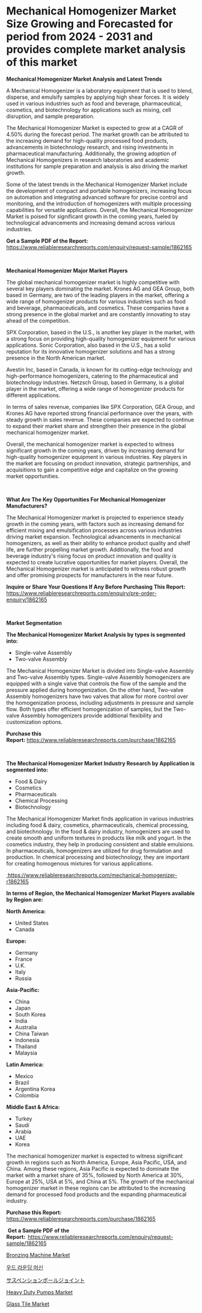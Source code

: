 <p><h1>Mechanical Homogenizer Market Size Growing and Forecasted for period from 2024 - 2031 and provides complete market analysis of this market</h1></p><p><strong>Mechanical Homogenizer Market Analysis and Latest Trends</strong></p>
<p><p>A Mechanical Homogenizer is a laboratory equipment that is used to blend, disperse, and emulsify samples by applying high shear forces. It is widely used in various industries such as food and beverage, pharmaceutical, cosmetics, and biotechnology for applications such as mixing, cell disruption, and sample preparation.</p><p>The Mechanical Homogenizer Market is expected to grow at a CAGR of 4.50% during the forecast period. The market growth can be attributed to the increasing demand for high-quality processed food products, advancements in biotechnology research, and rising investments in pharmaceutical manufacturing. Additionally, the growing adoption of Mechanical Homogenizers in research laboratories and academic institutions for sample preparation and analysis is also driving the market growth.</p><p>Some of the latest trends in the Mechanical Homogenizer Market include the development of compact and portable homogenizers, increasing focus on automation and integrating advanced software for precise control and monitoring, and the introduction of homogenizers with multiple processing capabilities for versatile applications. Overall, the Mechanical Homogenizer Market is poised for significant growth in the coming years, fueled by technological advancements and increasing demand across various industries.</p></p>
<p><strong>Get a Sample PDF of the Report:&nbsp;</strong> <a href="https://www.reliableresearchreports.com/enquiry/request-sample/1862165">https://www.reliableresearchreports.com/enquiry/request-sample/1862165</a></p>
<p>&nbsp;</p>
<p><strong>Mechanical Homogenizer Major Market Players</strong></p>
<p><p>The global mechanical homogenizer market is highly competitive with several key players dominating the market. Krones AG and GEA Group, both based in Germany, are two of the leading players in the market, offering a wide range of homogenizer products for various industries such as food and beverage, pharmaceuticals, and cosmetics. These companies have a strong presence in the global market and are constantly innovating to stay ahead of the competition.</p><p>SPX Corporation, based in the U.S., is another key player in the market, with a strong focus on providing high-quality homogenizer equipment for various applications. Sonic Corporation, also based in the U.S., has a solid reputation for its innovative homogenizer solutions and has a strong presence in the North American market.</p><p>Avestin Inc, based in Canada, is known for its cutting-edge technology and high-performance homogenizers, catering to the pharmaceutical and biotechnology industries. Netzsch Group, based in Germany, is a global player in the market, offering a wide range of homogenizer products for different applications.</p><p>In terms of sales revenue, companies like SPX Corporation, GEA Group, and Krones AG have reported strong financial performance over the years, with steady growth in sales revenue. These companies are expected to continue to expand their market share and strengthen their presence in the global mechanical homogenizer market.</p><p>Overall, the mechanical homogenizer market is expected to witness significant growth in the coming years, driven by increasing demand for high-quality homogenizer equipment in various industries. Key players in the market are focusing on product innovation, strategic partnerships, and acquisitions to gain a competitive edge and capitalize on the growing market opportunities.</p></p>
<p>&nbsp;</p>
<p><strong>What Are The Key Opportunities For Mechanical Homogenizer Manufacturers?</strong></p>
<p><p>The Mechanical Homogenizer market is projected to experience steady growth in the coming years, with factors such as increasing demand for efficient mixing and emulsification processes across various industries driving market expansion. Technological advancements in mechanical homogenizers, as well as their ability to enhance product quality and shelf life, are further propelling market growth. Additionally, the food and beverage industry's rising focus on product innovation and quality is expected to create lucrative opportunities for market players. Overall, the Mechanical Homogenizer market is anticipated to witness robust growth and offer promising prospects for manufacturers in the near future.</p></p>
<p><strong>Inquire or Share Your Questions If Any Before Purchasing This Report:</strong> <a href="https://www.reliableresearchreports.com/enquiry/pre-order-enquiry/1862165">https://www.reliableresearchreports.com/enquiry/pre-order-enquiry/1862165</a></p>
<p>&nbsp;</p>
<p><strong>Market Segmentation</strong></p>
<p><strong>The Mechanical Homogenizer Market Analysis by types is segmented into:</strong></p>
<p><ul><li>Single-valve Assembly</li><li>Two-valve Assembly</li></ul></p>
<p><p>The Mechanical Homogenizer Market is divided into Single-valve Assembly and Two-valve Assembly types. Single-valve Assembly homogenizers are equipped with a single valve that controls the flow of the sample and the pressure applied during homogenization. On the other hand, Two-valve Assembly homogenizers have two valves that allow for more control over the homogenization process, including adjustments in pressure and sample flow. Both types offer efficient homogenization of samples, but the Two-valve Assembly homogenizers provide additional flexibility and customization options.</p></p>
<p><strong>Purchase this Report:&nbsp;</strong><a href="https://www.reliableresearchreports.com/purchase/1862165">https://www.reliableresearchreports.com/purchase/1862165</a></p>
<p>&nbsp;</p>
<p><strong>The Mechanical Homogenizer Market Industry Research by Application is segmented into:</strong></p>
<p><ul><li>Food & Dairy</li><li>Cosmetics</li><li>Pharmaceuticals</li><li>Chemical Processing</li><li>Biotechnology</li></ul></p>
<p><p>The Mechanical Homogenizer Market finds application in various industries including food & dairy, cosmetics, pharmaceuticals, chemical processing, and biotechnology. In the food & dairy industry, homogenizers are used to create smooth and uniform textures in products like milk and yogurt. In the cosmetics industry, they help in producing consistent and stable emulsions. In pharmaceuticals, homogenizers are utilized for drug formulation and production. In chemical processing and biotechnology, they are important for creating homogenous mixtures for various applications.</p></p>
<p><a href="https://www.reliableresearchreports.com/mechanical-homogenizer-r1862165">&nbsp;https://www.reliableresearchreports.com/mechanical-homogenizer-r1862165</a></p>
<p><strong>In terms of Region, the Mechanical Homogenizer Market Players available by Region are:</strong></p>
<p>
    <p> <strong> North America: </strong>
        <ul>
            <li>United States</li>
            <li>Canada</li>
        </ul>
        </p> 
    <p> <strong> Europe: </strong>
        <ul>
            <li>Germany</li>
            <li>France</li>
            <li>U.K.</li>
            <li>Italy</li>
            <li>Russia</li>
        </ul>
        </p> 
    <p> <strong> Asia-Pacific: </strong>
        <ul>
            <li>China</li>
            <li>Japan</li>
            <li>South Korea</li>
            <li>India</li>
            <li>Australia</li>
            <li>China Taiwan</li>
            <li>Indonesia</li>
            <li>Thailand</li>
            <li>Malaysia</li>
        </ul>
        </p> 
    <p> <strong> Latin America: </strong>
        <ul>
            <li>Mexico</li>
            <li>Brazil</li>
            <li>Argentina Korea</li>
            <li>Colombia</li>
        </ul>
        </p> 
    <p> <strong> Middle East & Africa: </strong>
        <ul>
            <li>Turkey</li>
            <li>Saudi</li>
            <li>Arabia</li>
            <li>UAE</li>
            <li>Korea</li>
        </ul>
    </p>
    </p>
<p><p>The mechanical homogenizer market is expected to witness significant growth in regions such as North America, Europe, Asia Pacific, USA, and China. Among these regions, Asia Pacific is expected to dominate the market with a market share of 35%, followed by North America at 30%, Europe at 25%, USA at 5%, and China at 5%. The growth of the mechanical homogenizer market in these regions can be attributed to the increasing demand for processed food products and the expanding pharmaceutical industry.</p></p>
<p><strong>Purchase this Report: </strong><a href="https://www.reliableresearchreports.com/purchase/1862165">https://www.reliableresearchreports.com/purchase/1862165</a></p>
<p>&nbsp;<strong>Get a Sample PDF of the Report:&nbsp;&nbsp;</strong><a href="https://www.reliableresearchreports.com/enquiry/request-sample/1862165">https://www.reliableresearchreports.com/enquiry/request-sample/1862165</a></p>
<p><strong></strong></p>
<p><p><a href="https://github.com/juniordelafrance/Market-Research-Report-List-2/blob/main/bronzing-machine-market.md">Bronzing Machine Market</a></p><p><a href="https://medium.com/@ralphyjames/%EB%AA%A9%EC%9E%AC-%EB%9D%BC%EC%9A%B4%EB%94%A9-%EA%B8%B0%EA%B3%84-%EC%8B%9C%EC%9E%A5-%EC%A0%84%EB%A7%9D-%EC%82%B0%EC%97%85-%EA%B0%9C%EC%9A%94-%EB%B0%8F-%EC%98%88%EC%B8%A1-2024%EB%85%84%EB%B6%80%ED%84%B0-2031%EB%85%84-d0561c12784f">우드 라운딩 머신</a></p><p><a href="https://medium.com/@kaitlensen45645/%E3%82%B5%E3%82%B9%E3%83%9A%E3%83%B3%E3%82%B7%E3%83%A7%E3%83%B3%E3%83%9C%E3%83%BC%E3%83%AB%E3%82%B8%E3%83%A7%E3%82%A4%E3%83%B3%E3%83%88%E5%B8%82%E5%A0%B4-2031%E5%B9%B4%E3%81%BE%E3%81%A7%E3%81%AE%E6%88%90%E5%8A%9F%E3%81%99%E3%82%8B%E3%83%93%E3%82%B8%E3%83%8D%E3%82%B9%E6%88%A6%E7%95%A5%E3%81%AE%E9%8D%B5%E3%82%92%E4%BA%88%E6%B8%AC-6b5bec7befe4">サスペンションボールジョイント</a></p><p><a href="https://github.com/jaidynmorantestelletmjzya/Market-Research-Report-List-2/blob/main/heavy-duty-pumps-market.md">Heavy Duty Pumps Market</a></p><p><a href="https://issuu.com/reportprime-2/docs/glass-tile-market-size-2030.pptx">Glass Tile Market</a></p></p>